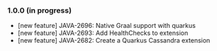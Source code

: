 ### 1.0.0 (in progress)

- [new feature] JAVA-2696: Native Graal support with quarkus
- [new feature] JAVA-2693: Add HealthChecks to extension
- [new feature] JAVA-2682: Create a Quarkus Cassandra extension

